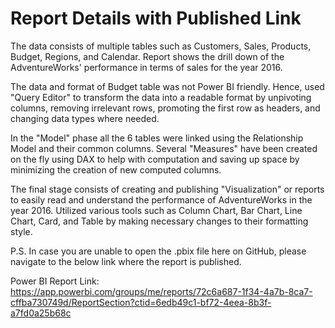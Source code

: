 # Report Details with Published Link

The data consists of multiple tables such as Customers, Sales, Products, Budget, Regions, and Calendar. Report shows the drill down of the AdventureWorks' performance in terms of sales for the year 2016. 

The data and format of Budget table was not Power BI friendly. Hence, used "Query Editor" to transform the data into a readable format by unpivoting columns, removing irrelevant rows, promoting the first row as headers, and changing data types where needed.  

In the "Model" phase all the 6 tables were linked using the Relationship Model and their common columns. Several "Measures" have been created on the fly using DAX to help with computation and saving up space by minimizing the creation of new computed columns. 

The final stage consists of creating and publishing "Visualization" or reports to easily read and understand the performance of AdventureWorks in the year 2016. Utilized various tools such as Column Chart, Bar Chart, Line Chart, Card, and Table by making necessary changes to their formatting style.

P.S. In case you are unable to open the .pbix file here on GitHub, please navigate to the below link where the report is published. 

Power BI Report Link: https://app.powerbi.com/groups/me/reports/72c6a687-1f34-4a7b-8ca7-cffba730749d/ReportSection?ctid=6edb49c1-bf72-4eea-8b3f-a7fd0a25b68c
